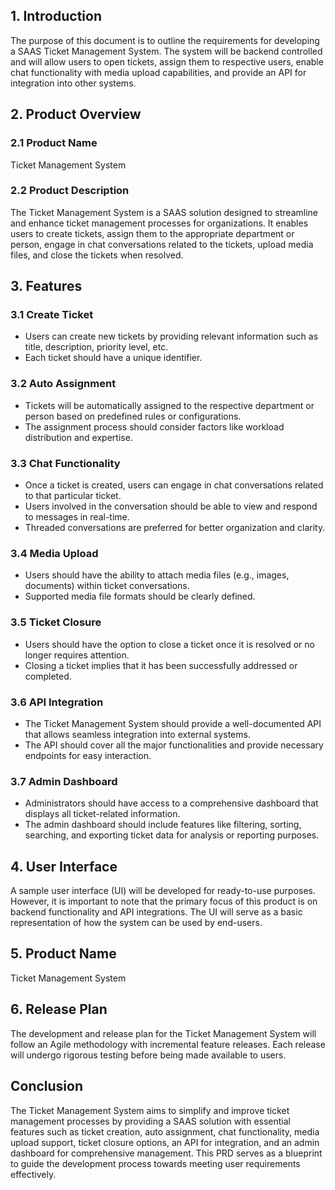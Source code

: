 ## 1. Introduction

The purpose of this document is to outline the requirements for developing a SAAS Ticket Management System. The system will be backend controlled and will allow users to open tickets, assign them to respective users, enable chat functionality with media upload capabilities, and provide an API for integration into other systems.

## 2. Product Overview

### 2.1 Product Name

Ticket Management System

### 2.2 Product Description

The Ticket Management System is a SAAS solution designed to streamline and enhance ticket management processes for organizations. It enables users to create tickets, assign them to the appropriate department or person, engage in chat conversations related to the tickets, upload media files, and close the tickets when resolved.

## 3. Features

### 3.1 Create Ticket

- Users can create new tickets by providing relevant information such as title, description, priority level, etc.
- Each ticket should have a unique identifier.

### 3.2 Auto Assignment

- Tickets will be automatically assigned to the respective department or person based on predefined rules or configurations.
- The assignment process should consider factors like workload distribution and expertise.

### 3.3 Chat Functionality

- Once a ticket is created, users can engage in chat conversations related to that particular ticket.
- Users involved in the conversation should be able to view and respond to messages in real-time.
- Threaded conversations are preferred for better organization and clarity.

### 3.4 Media Upload

- Users should have the ability to attach media files (e.g., images, documents) within ticket conversations.
- Supported media file formats should be clearly defined.

### 3.5 Ticket Closure

- Users should have the option to close a ticket once it is resolved or no longer requires attention.
- Closing a ticket implies that it has been successfully addressed or completed.

### 3.6 API Integration

- The Ticket Management System should provide a well-documented API that allows seamless integration into external systems.
- The API should cover all the major functionalities and provide necessary endpoints for easy interaction.

### 3.7 Admin Dashboard

- Administrators should have access to a comprehensive dashboard that displays all ticket-related information.
- The admin dashboard should include features like filtering, sorting, searching, and exporting ticket data for analysis or reporting purposes.

## 4. User Interface

A sample user interface (UI) will be developed for ready-to-use purposes. However, it is important to note that the primary focus of this product is on backend functionality and API integrations. The UI will serve as a basic representation of how the system can be used by end-users.

## 5. Product Name

Ticket Management System

## 6. Release Plan

The development and release plan for the Ticket Management System will follow an Agile methodology with incremental feature releases. Each release will undergo rigorous testing before being made available to users.

## Conclusion

The Ticket Management System aims to simplify and improve ticket management processes by providing a SAAS solution with essential features such as ticket creation, auto assignment, chat functionality, media upload support, ticket closure options, an API for integration, and an admin dashboard for comprehensive management. This PRD serves as a blueprint to guide the development process towards meeting user requirements effectively.
